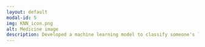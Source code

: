 ```yaml
---
layout: default
modal-id: 5
img: KNN_icon.png
alt: Medicine image
description: Developed a machine learning model to classify someone's liklihood of having diabetes. Code available on <a href="https://www.kaggle.com/code/jamiedumayne/diabetes-data-set-knn/notebook"  target="_blank">Kaggle</a>.
---
```

